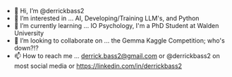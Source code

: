 - 👋 Hi, I’m @derrickbass2
- 👀 I’m interested in ... AI, Developing/Training LLM's, and Python
- 🌱 I’m currently learning ... IO Psychology, I'm a PhD Student at Walden University 
- 💞️ I’m looking to collaborate on ... the Gemma Kaggle Competition; who's down?!?
- 📫 How to reach me ... derrick.bass2@gmail.com or @derrickbass2 on most social media or https://linkedin.com/in/derrickbass2

<!---
derrickbass2/derrickbass2 is a ✨ special ✨ repository because its `README.md` (this file) appears on your GitHub profile.
You can click the Preview link to take a look at your changes.
--->
